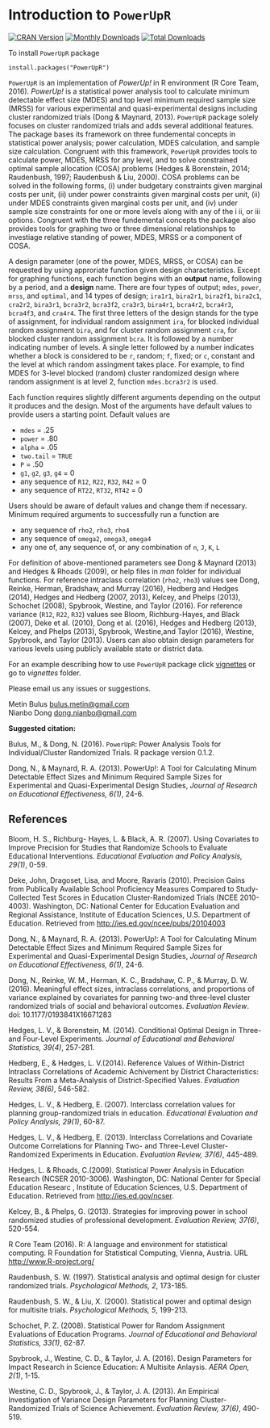 # Introduction to `PowerUpR`

[![CRAN Version](http://www.r-pkg.org/badges/version/PowerUpR)](http://cran.rstudio.com/web/packages/PowerUpR)
[![Monthly Downloads](http://cranlogs.r-pkg.org/badges/PowerUpR)](http://cranlogs.r-pkg.org/badges/PowerUpR)
[![Total Downloads](http://cranlogs.r-pkg.org/badges/grand-total/PowerUpR)](http://cranlogs.r-pkg.org/badges/grand-total/PowerUpR)

To install `PowerUpR` package

```{r}
install.packages("PowerUpR")
```

`PowerUpR` is an implementation of *PowerUp!* in R environment (R Core Team, 2016). *PowerUp!* is a statistical power analysis tool to calculate
minimum detectable effect size (MDES) and top level minimum required sample size (MRSS)
for various experimental and quasi-experimental designs including cluster randomized trials (Dong & Maynard, 2013). 
`PowerUpR` package solely focuses on cluster randomized trials and adds several additional features.
The package bases its framework on three fundemental concepts in statistical power analysis; power calculation, MDES calculation, and sample size calculation. Congruent with this framework, `PowerUpR` provides tools to calculate power, MDES, MRSS for any level, and to solve constrained optimal sample allocation (COSA) problems (Hedges & Borenstein, 2014; Raudenbush, 1997; Raudenbush & Liu, 2000).
COSA problems can be solved in the following forms,
(i) under budgetary constraints given marginal costs per unit,
(ii) under power constraints given marginal costs per unit, 
(ii) under MDES constraints given marginal costs per unit, and 
(iv) under sample size constraints for one or more levels along with any of the i ii, or iii options.
Congruent with the three fundemental concepts the package also provides tools for graphing two or three dimensional relationships to investiage relative standing of power, MDES, MRSS or a component of COSA.

A design parameter (one of the power, MDES, MRSS, or COSA) can be requested by using approriate function
given design characteristics. Except for graphing functions, each function begins with an **output** name,
following by a period, and a **design** name. There are four types of output; `mdes`,  `power`, `mrss`, and `optimal`,
and 14 types of design; `ira1r1`, `bira2r1`, `bira2f1`, `bira2c1`, `cra2r2`, `bira3r1`, `bcra3r2`, `bcra3f2`, `cra3r3`,
`bira4r1`, `bcra4r2`, `bcra4r3`, `bcra4f3`, and `cra4r4`. The first three letters of the design stands for
the type of assignment, for individual random assignment `ira`, for blocked individual random assignment `bira`, 
and for cluster random assignment `cra`, for blocked cluster random assignment `bcra`.
It is followed by a number indicating number of levels. A single letter followed by a number indicates
whether a block is considered to be `r`, random; `f`, fixed; or `c`, constant and the level at which
random assingment takes place. For example, to find MDES for 3-level blocked (random) cluster randomized design where
random assignment is at level 2, function `mdes.bcra3r2` is used.

Each function requires slightly different arguments depending on the output it produces and the design.
Most of the arguments have default values to provide users a starting point. Default values are

- `mdes` = .25
- `power` = .80
- `alpha` = .05
- `two.tail` = `TRUE`
- `P` = .50
- `g1`, `g2`, `g3`, `g4` = 0
- any sequence of `R12`, `R22`, `R32`, `R42` = 0
- any sequence of `RT22`, `RT32`, `RT42` = 0

Users should be aware of default values and change them if necessary. 
Minimum required arguments to successfully run a function are

- any sequence of `rho2`, `rho3`, `rho4`
- any sequence of `omega2`, `omega3`, `omega4`
- any one of, any sequence of, or any combination of `n`, `J`, `K`, `L`

For definition of above-mentioned parameters see Dong & Maynard (2013) and Hedges & Rhoads (2009),
or help files in *man* folder for individual functions. For reference intraclass correlation (`rho2`, `rho3`) values
see Dong, Reinke, Herman, Bradshaw, and Murray (2016), Hedberg and Hedges (2014), Hedges and Hedberg (2007, 2013),  Kelcey, and Phelps (2013), Schochet (2008), Spybrook, Westine, and Taylor (2016).
For reference variance (`R12`, `R22`, `R32`) values see Bloom, Richburg-Hayes, and Black (2007),
Deke et al. (2010), Dong et al. (2016), Hedges and Hedberg (2013),  Kelcey, and Phelps (2013), Spybrook, Westine,and Taylor (2016), Westine, Spybrook, and Taylor (2013).
Users can also obtain design parameters for various levels using publicly available state or district data.

For an example describing how to use `PowerUpR` package click [vignettes](http://rpubs.com/metinbulus/powerupr_vignettes) or go to *vignettes* folder.

Please email us any issues or suggestions.

Metin Bulus bulus.metin@gmail.com  
Nianbo Dong dong.nianbo@gmail.com  

**Suggested citation:**  

Bulus, M., & Dong, N. (2016).  `PowerUpR`: Power Analysis Tools for Individual/Cluster Randomized Trials. R package version 0.1.2.

Dong, N., & Maynard, R. A. (2013). PowerUp!: A Tool for Calculating Minum Detectable Effect Sizes and Minimum Required Sample Sizes
for Experimental and Quasi-Experimental Design Studies, *Journal of Research on Educational Effectiveness, 6(1)*, 24-6.

## References
Bloom, H. S., Richburg- Hayes, L. & Black, A. R. (2007).
Using Covariates to Improve Precision for Studies that Randomize Schools to Evaluate Educational Interventions.
*Educational Evaluation and Policy Analysis, 29(1)*, 0-59.

Deke, John, Dragoset, Lisa, and Moore, Ravaris (2010). Precision Gains from Publically Available School Proficiency Measures Compared to Study-Collected Test Scores in Education Cluster-Randomized Trials (NCEE 2010-4003). Washington, DC: National Center for Education Evaluation and Regional Assistance, Institute of Education Sciences, U.S. Department of Education. Retrieved from http://ies.ed.gov/ncee/pubs/20104003

Dong, N., & Maynard, R. A. (2013). PowerUp!: A Tool for Calculating Minum Detectable Effect Sizes and Minimum Required Sample Sizes
for Experimental and Quasi-Experimental Design Studies, *Journal of Research on Educational Effectiveness, 6(1)*, 24-6.

Dong, N., Reinke, W. M., Herman, K. C., Bradshaw, C. P., & Murray, D. W. (2016). Meaningful effect sizes, intraclass correlations, and proportions of variance explained by covariates for panning two-and three-level cluster randomized trials of social and behavioral outcomes. *Evaluation Review*. doi: 10.1177/0193841X16671283

Hedges, L. V., & Borenstein, M. (2014). Conditional Optimal Design in Three- and Four-Level Experiments.
*Journal of Educational and Behavioral Statistics, 39(4)*, 257-281.

Hedberg, E., & Hedges, L. V.(2014). Reference Values of Within-District Intraclass Correlations of Academic Achivement
by District Characteristics: Results From a Meta-Analysis of District-Specified Values. *Evaluation Review, 38(6)*, 546-582.

Hedges, L. V., & Hedberg, E. (2007). Interclass correlation values for planning group-randomized trials in education.
*Educational Evaluation and Policy Analysis, 29(1)*, 60-87.

Hedges, L. V., & Hedberg, E. (2013). Interclass Correlations and Covariate Outcome Correlations for Planning 
Two- and Three-Level Cluster-Randomized Experiments in Education. *Evaluation Review, 37(6)*, 445-489.

Hedges, L. & Rhoads, C.(2009). Statistical Power Analysis in Education Research (NCSER 2010-3006).
Washington, DC: National Center for Special Education Researc , Institute of Education Sciences, U.S. Department of Education.
Retrieved from http://ies.ed.gov/ncser.

Kelcey, B., & Phelps, G. (2013). Strategies for improving power in school randomized studies of professional development. *Evaluation Review, 37(6)*, 520-554.

R Core Team (2016). R: A language and environment for statistical computing. R Foundation for Statistical Computing, Vienna, Austria. URL http://www.R-project.org/

Raudenbush, S. W. (1997). Statistical analysis and optimal design for cluster randomized trials.
*Psychological Methods, 2*, 173-185.

Raudenbush, S. W., & Liu, X. (2000). Statistical power and optimal design for multisite trials.
*Psychological Methods, 5*, 199-213.

Schochet, P. Z. (2008). Statistical Power for Random Assignment Evaluations of Education Programs.
*Journal of Educational and Behavioral Statistics, 33(1)*, 62-87.

Spybrook, J., Westine, C. D., & Taylor, J. A. (2016). Design Parameters for Impact Research in Science Education:
A Multisite Anlaysis. *AERA Open, 2(1)*, 1-15.

Westine, C. D., Spybrook, J.,  & Taylor, J. A. (2013). An Empirical Investigation of Variance Design Parameters
for Planning Cluster-Randomized Trials of Science Achievement. *Evaluation Review, 37(6)*, 490-519.
